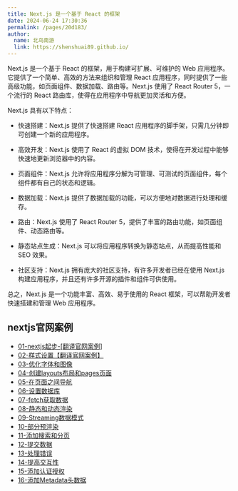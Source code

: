 ```yaml
---
title: Next.js 是一个基于 React 的框架
date: 2024-06-24 17:30:36
permalink: /pages/20d183/
author: 
  name: 北鸟南游
  link: https://shenshuai89.github.io/
---
```


Next.js 是一个基于 React 的框架，用于构建可扩展、可维护的 Web 应用程序。它提供了一个简单、高效的方法来组织和管理 React 应用程序，同时提供了一些高级功能，如页面组件、数据加载、路由等。Next.js 使用了 React Router 5，一个流行的 React 路由库，使得在应用程序中导航更加灵活和方便。

Next.js 具有以下特点：
- 快速搭建：Next.js 提供了快速搭建 React 应用程序的脚手架，只需几分钟即可创建一个新的应用程序。

- 高效开发：Next.js 使用了 React 的虚拟 DOM 技术，使得在开发过程中能够快速地更新浏览器中的内容。

- 页面组件：Next.js 允许将应用程序分解为可管理、可测试的页面组件，每个组件都有自己的状态和逻辑。

- 数据加载：Next.js 提供了数据加载的功能，可以方便地对数据进行处理和缓存。

- 路由：Next.js 使用了 React Router 5，提供了丰富的路由功能，如页面组件、动态路由等。

- 静态站点生成：Next.js 可以将应用程序转换为静态站点，从而提高性能和 SEO 效果。

- 社区支持：Next.js 拥有庞大的社区支持，有许多开发者已经在使用 Next.js 构建应用程序，并且还有许多开源的插件和组件可供使用。

总之，Next.js 是一个功能丰富、高效、易于使用的 React 框架，可以帮助开发者快速搭建和管理 Web 应用程序。

## nextjs官网案例
- [01-nextjs起步-[翻译官网案例]](./01-nextjs起步-[翻译官网案例].md)
- [02-样式设置【翻译官网案例】](./02-样式设置【翻译官网案例】.md)
- [03-优化字体和图像](./03-优化字体和图像.md)
- [04-创建layouts布局和pages页面](./04-创建layouts布局和pages页面.md)
- [05-在页面之间导航](./05-在页面之间导航.md)
- [06-设置数据库](./06-设置数据库.md)
- [07-fetch获取数据](./07-fetch获取数据.md)
- [08-静态和动态渲染](./08-静态和动态渲染.md)
- [09-Streaming数据模式](./09-Streaming数据模式.md)
- [10-部分预渲染](./10-部分预渲染.md)
- [11-添加搜索和分页](./11-添加搜索和分页.md)
- [12-提交数据](./12-提交数据.md)
- [13-处理错误](./13-处理错误.md)
- [14-提高交互性](./14-提高交互性.md)
- [15-添加认证授权](./15-添加认证授权.md)
- [16-添加Metadata头数据](./16-添加Metadata头数据.md)